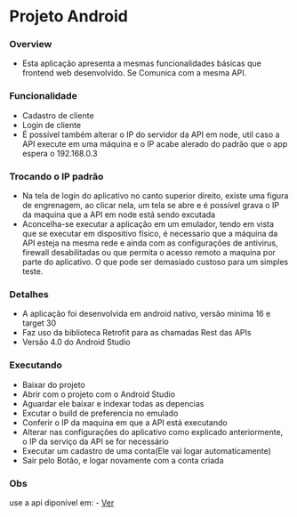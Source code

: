 # Projeto Android 

### Overview
 
 - Esta aplicação apresenta a mesmas funcionalidades básicas que frontend web desenvolvido. Se 
 Comunica com a mesma API.
 
### Funcionalidade
 - Cadastro de cliente
 - Login de cliente 
 - É possível também alterar o IP do servidor da API em node, util caso a API execute em uma máquina e o IP
 acabe alerado do padrão que o app espera o 192.168.0.3
 
 
 ### Trocando o IP padrão
 
 - Na tela de login do aplicativo no canto superior direito, existe uma figura de engrenagem, 
 ao clicar nela, um tela se abre e é possível grava o IP da maquina que a API em node está sendo excutada
 - Aconcelha-se executar a aplicação em um emulador, tendo em vista que se executar em dispositivo físico,
 é necessario que a máquina da API esteja na mesma rede e ainda com as configurações de antivirus, firewall
 desabilitadas ou que permita o acesso remoto a maquina por parte do aplicativo. O que pode ser 
 demasiado custoso para um simples teste.
 
 ### Detalhes
 
 - A aplicação foi desenvolvida em android nativo, versão minima 16 e target 30
 - Faz uso da biblioteca Retrofit para as chamadas Rest das APIs
 - Versão 4.0 do Android Studio
 
 ### Executando
 
 - Baixar do projeto
 - Abrir com o projeto com o Android Studio
 - Aguardar ele baixar e indexar todas as depencias
 - Excutar o build de preferencia no emulado
 - Conferir o IP da maquina em que a API está executando
 - Alterar nas configurações do aplicativo como explicado anteriormente, o IP da serviço da API se for necessário
 - Executar um cadastro de uma conta(Ele vai logar automaticamente)
 - Sair pelo Botão, e logar novamente com a conta criada
 
 ### Obs

use a api diponível em: - [Ver](https://github.com/milenavms/api-cad-cliente)
 
 
 
 

